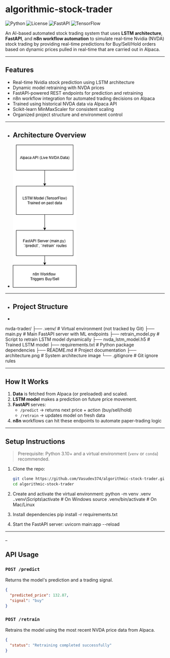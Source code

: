 # algorithmic-stock-trader

![Python](https://img.shields.io/badge/Python-3.10+-blue.svg)
![License](https://img.shields.io/badge/License-MIT-green.svg)
![FastAPI](https://img.shields.io/badge/FastAPI-0.116.1-green.svg)
![TensorFlow](https://img.shields.io/badge/TensorFlow-2.19.0-orange.svg)

An AI-based automated stock trading system that uses **LSTM architecture**, **FastAPI**, and **n8n workflow automation** to simulate real-time Nvidia (NVDA) stock trading by providing real-time predictions for Buy/Sell/Hold orders based on dynamic prices pulled in real-time that are carried out in Alpaca. 

---

## Features

-  Real-time Nvidia stock prediction using LSTM architecture 
-  Dynamic model retraining with NVDA prices 
-  FastAPI-powered REST endpoints for prediction and retraining
-  n8n workflow integration for automated trading decisions on Alpaca
-  Trained using historical NVDA data via Alpaca API
-  Scikit-learn MinMaxScaler for consistent scaling
-  Organized project structure and environment control

---

- ## Architecture Overview
- ![Architecture Diagram](Architecture.png)

---


- ## Project Structure

- ```plaintext
nvda-trader/
├── .venv/                # Virtual environment (not tracked by Git)
├── main.py               # Main FastAPI server with ML endpoints
├── retrain_model.py      # Script to retrain LSTM model dynamically
├── nvda_lstm_model.h5    # Trained LSTM model
├── requirements.txt      # Python package dependencies
├── README.md             # Project documentation
├── architecture.png      # System architecture image
└── .gitignore            # Git ignore rules

  
---

##  How It Works

1. **Data** is fetched from Alpaca (or preloaded) and scaled.
2. **LSTM model** makes a prediction on future price movement.
3. **FastAPI** serves:
   - `/predict` → returns next price + action (buy/sell/hold)
   - `/retrain` → updates model on fresh data
4. **n8n** workflows can hit these endpoints to automate paper-trading logic

---

##  Setup Instructions

> Prerequisite: Python 3.10+ and a virtual environment (`venv` or `conda`) recommended.

1. Clone the repo:
   ```bash
   git clone https://github.com/Vasudev374/algorithmic-stock-trader.git
   cd algorithmic-stock-trader

2. Create and activate the virtual environment:
   python -m venv .venv
.\.venv\Scripts\activate   # On Windows
source .venv/bin/activate  # On Mac/Linux

3. Install dependencies
   pip install -r requirements.txt

4. Start the FastAPI server:
   uvicorn main:app --reload

---
   

_
##  API Usage

### `POST /predict`
Returns the model's prediction and a trading signal.

```json
{
  "predicted_price": 132.87,
  "signal": "buy"
}

```
### `POST /retrain`
Retrains the model using the most recent NVDA price data from Alpaca.

```json
{
  "status": "Retraining completed successfully"
}

```





   




